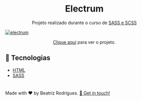 <h1 align="center"> Electrum </h1>
<p align="center"> Projeto realizado durante o curso de <a href="https://www.udemy.com/course/sass-e-scss-do-basico-ao-avancado-projetos/"<a/>SASS e SCSS</p>

![electrum](https://user-images.githubusercontent.com/94017930/208774041-ec40acbd-bf26-40e0-a2b3-d565d84db2e5.PNG)

<p align="center"><a href="https://electrumdb.vercel.app/">Clique aqui</a> para ver o projeto.</p>

## :rocket: Tecnologias
 - [HTML](https://developer.mozilla.org/pt-BR/docs/Web/HTML)
 - [SASS](https://sass-lang.com/)
 
 #
 <p> Made with ♥ by Beatriz Rodrigues. <a href="https://linktr.ee/devbeatriz">👋 Get in touch!</a></p>
